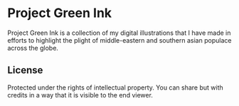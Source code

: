 # Project Green Ink

Project Green Ink is a collection of my digital illustrations that I have made in efforts to highlight the plight of middle-eastern and southern asian populace across the globe.

## License
Protected under the rights of intellectual property. You can share but with credits in a way that it is visible to the end viewer.